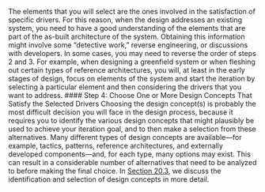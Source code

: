 The elements that you will select are the ones involved in the satisfaction of specific drivers. For this reason, when the design addresses an existing system, you need to have a good understanding of the elements that are part of the as-built architecture of the system. Obtaining this information might involve some “detective work,” reverse engineering, or discussions with developers. In some cases, you may need to reverse the order of steps 2 and 3. For example, when designing a greenfield system or when fleshing out certain types of reference architectures, you will, at least in the early stages of design, focus on elements of the system and start the iteration by selecting a particular element and then considering the drivers that you want to address. #### Step 4: Choose One or More Design Concepts That Satisfy the Selected Drivers Choosing the design concept(s) is probably the most difficult decision you will face in the design process, because it requires you to identify the various design concepts that might plausibly be used to achieve your iteration goal, and to then make a selection from these alternatives. Many different types of design concepts are available—for example, tactics, patterns, reference architectures, and externally developed components—and, for each type, many options may exist. This can result in a considerable number of alternatives that need to be analyzed to before making the final choice. In [Section 20.3](ch20.xhtml#ch20lev1sec3), we discuss the identification and selection of design concepts in more detail.